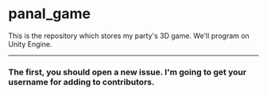 # panal_game
This is the repository which stores my party's 3D game. We'll program on Unity Engine.

---

### The first, you should open a new issue. I'm going to get your username for adding to contributors.
